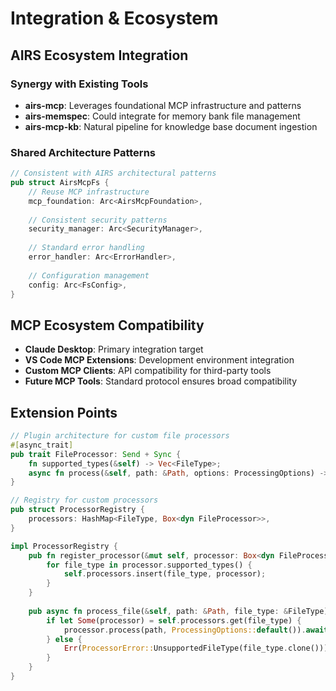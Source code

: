 # Integration & Ecosystem

## **AIRS Ecosystem Integration**

### **Synergy with Existing Tools**
- **airs-mcp**: Leverages foundational MCP infrastructure and patterns
- **airs-memspec**: Could integrate for memory bank file management
- **airs-mcp-kb**: Natural pipeline for knowledge base document ingestion

### **Shared Architecture Patterns**
```rust
// Consistent with AIRS architectural patterns
pub struct AirsMcpFs {
    // Reuse MCP infrastructure
    mcp_foundation: Arc<AirsMcpFoundation>,
    
    // Consistent security patterns
    security_manager: Arc<SecurityManager>,
    
    // Standard error handling
    error_handler: Arc<ErrorHandler>,
    
    // Configuration management
    config: Arc<FsConfig>,
}
```

## **MCP Ecosystem Compatibility**
- **Claude Desktop**: Primary integration target
- **VS Code MCP Extensions**: Development environment integration
- **Custom MCP Clients**: API compatibility for third-party tools
- **Future MCP Tools**: Standard protocol ensures broad compatibility

## **Extension Points**
```rust
// Plugin architecture for custom file processors
#[async_trait]
pub trait FileProcessor: Send + Sync {
    fn supported_types(&self) -> Vec<FileType>;
    async fn process(&self, path: &Path, options: ProcessingOptions) -> Result<ProcessedContent, ProcessorError>;
}

// Registry for custom processors
pub struct ProcessorRegistry {
    processors: HashMap<FileType, Box<dyn FileProcessor>>,
}

impl ProcessorRegistry {
    pub fn register_processor(&mut self, processor: Box<dyn FileProcessor>) {
        for file_type in processor.supported_types() {
            self.processors.insert(file_type, processor);
        }
    }
    
    pub async fn process_file(&self, path: &Path, file_type: &FileType) -> Result<ProcessedContent, ProcessorError> {
        if let Some(processor) = self.processors.get(file_type) {
            processor.process(path, ProcessingOptions::default()).await
        } else {
            Err(ProcessorError::UnsupportedFileType(file_type.clone()))
        }
    }
}
```